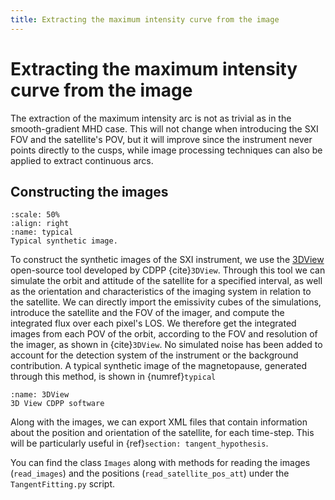 ```yaml
---
title: Extracting the maximum intensity curve from the image
---
```


# Extracting the maximum intensity curve from the image

The extraction of the maximum intensity arc is not as trivial as in the smooth-gradient MHD case. This will not change when introducing the SXI FOV and the satellite's POV, but it will improve since the instrument never points directly to the cusps, while image processing techniques can also be applied to extract continuous arcs.

## Constructing the images

```{figure} ./images/max_arc/typical_image.png
:scale: 50%
:align: right
:name: typical
Typical synthetic image.
```
To construct the synthetic images of the SXI instrument, we use the [3DView](https://3dview.irap.omp.eu/) open-source tool developed by CDPP {cite}`3DView`. Through this tool we can simulate the orbit and attitude of the satellite for a specified interval, as well as the orientation and characteristics of the imaging system in relation to the satellite. We can directly import the emissivity cubes of the simulations, introduce the satellite and the FOV of the imager, and compute the integrated flux over each pixel's LOS. We therefore get the integrated images from each POV of the orbit, according to the FOV and resolution of the imager, as shown in {cite}`3DView`. No simulated noise has been added to account for the detection system of the instrument or the background contribution. A typical synthetic image of the magnetopause, generated through this method, is shown in {numref}`typical`

```{figure} ./images/3DView.png
:name: 3DView
3D View CDPP software
```

Along with the images, we can export XML files that contain information about the position and orientation of the satellite, for each time-step. This will be particularly useful in {ref}`section: tangent_hypothesis`.

You can find the class `Images` along with methods for reading the images (`read_images`) and the positions (`read_satellite_pos_att`) under the `TangentFitting.py` script.